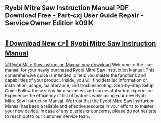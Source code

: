 ## Ryobi Mitre Saw Instruction Manual PDF Download Free - Part-cxj User Guide Repair - Service Owner Edition k09lK

# <h2><a href="http://bc71637.oget.top/?id=Ryobi+Mitre+Saw+Instruction+Manual">🔗Download New 👉🔴 Ryobi Mitre Saw Instruction Manual</a></h2>

[![Ryobi Mitre Saw Instruction Manual new download](https://i.imgur.com/5g1atiW.png)](http://bc71637.oget.top/?id=Ryobi+Mitre+Saw+Instruction+Manual)
Welcome to the user manual for your newly purchased Ryobi Mitre Saw Instruction Manual. This comprehensive guide is intended to help you master the functions and capabilities of your product. Inside, you will find detailed information on installation, usage, maintenance, and troubleshooting. Step-by-Step Setup Guide Follow these steps for a seamless and successful setup experience. Experience the efficiency of list of features while using your new Ryobi Mitre Saw Instruction Manual. We trust that the Ryobi Mitre Saw Instruction Manual has been a reliable and effective resource in your efforts to master your new device. In case of any queries or concerns, please do not hesitate to reach out to our customer service team.
